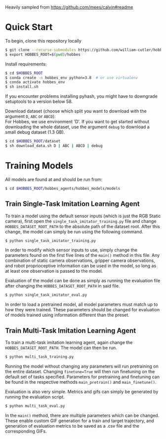 Heavily sampled from https://github.com/mees/calvin#readme
# Quick Start
To begin, clone this repository locally
```bash
$ git clone --recurse-submodules https://github.com/william-cutler/hobbes.git
$ export HOBBES_ROOT=$(pwd)/hobbes
```
Install requirements:
```bash
$ cd $HOBBES_ROOT
$ conda create -n hobbes_env python=3.8  # or use virtualenv
$ conda activate hobbes_env
$ sh install.sh
```
If you encounter problems installing pyhash, you might have to downgrade setuptools to a version below 58.

Download dataset (choose which split you want to download with the argument `D`, `ABC` or `ABCD`): \
For Hobbes, we use environment 'D'. If you want to get started without downloading the whole dataset, use the argument `debug` to download a small debug dataset (1.3 GB).
```bash
$ cd $HOBBES_ROOT/dataset
$ sh download_data.sh D | ABC | ABCD | debug
```

# Training Models
All models are found at and should be run from:

```bash
$ cd $HOBBES_ROOT/hobbes_agents/hobbes_models/models
```
##	Train Single-Task Imitation Learning Agent
To train a model using the default sensor inputs (which is just the RGB Static camera), first open the `single_task_imitator_training.py` file and change `HOBBES_DATASET_ROOT_PATH` to the absolute path of the dataset root. After this change, the model can simply be run using the following command.

```bash
$ python single_task_imitator_training.py
```

In order to modify which sensor inputs to use, simply change the parameters found on the first five lines of the `main()` method in this file. Any combination of static camera observations, gripper camera observations, and robot proprioceptive information can be used in the model, so long as at least one observation is passed to the model.

Evaluation of the model can be done as simply as running the evaluation file after changing the `HOBBES_DATASET_ROOT_PATH` in said file.

```bash
$ python single_task_imitator_eval.py
```

In order to load a pretrained model, all model parameters must match up to how they were trained. These parameters should be changed for evaluation of models trained using information different than the preset.

## Train Multi-Task Imitation Learning Agent
To train a multi-task imitation learning agent, again change the `HOBBES_DATASET_ROOT_PATH`. The model can then be run.

```bash
$ python multi_task_training.py
```

Running the model without changing any parameters will run pretraining on the entire dataset. Changing `finetune=True` will then run finetuning on the default set of tasks specified. Parameters for pretraining and finetuning can be found in the respective methods `main_pretrain()` and `main_finetune()`.

Evaluation is also very simple. Metrics and gifs can simply be generated by running the evaluation script.

```bash
$ python multi_task_eval.py
```

In the `main()` method, there are multiple parameters which can be changed. These enable custom GIF generation for a train and target trajectory, and generation of evaluation metrics to be saved as a .csv file and the corresponding GIFs.